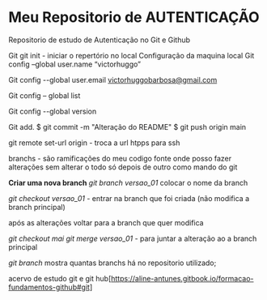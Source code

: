 # Meu Repositorio de AUTENTICAÇÃO
Repositorio de estudo de Autenticação no Git e Github

Git
git init - iniciar o repertório no local
Configuração da maquina local
Git config –global user.name “victorhuggo”

Git config --global user.email victorhuggobarbosa@gmail.com

Git config – global list

Git config --global version

Git add.
$ git commit -m "Alteração do README"
$ git push origin main

git remote set-url origin - troca a url htpps para ssh

branchs - são ramificações do meu codigo fonte onde posso fazer alterações sem alterar o todo só depois de outro como mando do git

**Criar uma nova branch**
*git branch versao_01*  colocar o nome da branch

*git checkout versao_01* - entrar na branch que foi criada (não modifica a branch principal)

após as alterações voltar para a branch que quer modifica

*git checkout mai*
*git merge versao_01* - para juntar a alteração ao a branch principal

*git branch* mostra quantas branchs há no repositorio utilizado;


acervo de estudo git e git hub[https://aline-antunes.gitbook.io/formacao-fundamentos-github#git]